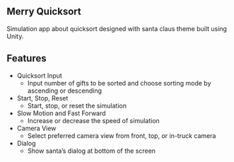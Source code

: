 ## Merry Quicksort
Simulation app about quicksort designed with santa claus theme built using Unity.


## Features
* Quicksort Input
  * Input number of gifts to be sorted and choose sorting mode by ascending or descending
* Start, Stop, Reset
  * Start, stop, or reset the simulation
* Slow Motion and Fast Forward
  * Increase or decrease the speed of simulation
* Camera View
  * Select preferred camera view from front, top, or in-truck camera
* Dialog
  * Show santa’s dialog at bottom of the screen
